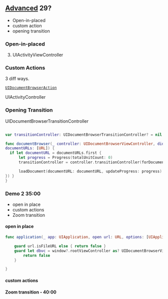 
## [Advanced](229-2-advanced.md) 29?

* Open-in-placed
* custom action
* opening transition

### Open-in-placed



3. UIActivityViewController



### Custom Actions

3 diff ways.

[`UIDocumentBrowserAction`](https://developer.apple.com/documentation/uikit/uidocumentbrowseraction)


UIActivityController

### Opening Transition

UIDocumentBrowserTransitionController

```swift

var transitionController: UIDocumentBrowserTransitionController? = nil

func documentBrowser(_ controller: UIDocumentBrowserViewController, didPickDocumentURLs
documentURLs: [URL]) {
  if let documentURL = documentURLs.first {
      let progress = Progress(totalUnitCount: 0)
      transitionController = controller.transitionController(forDocumentURL: documentURL) transitionController?.loadingProgress = progress

      loadDocument(documentURL: documentURL, updateProgress: progress) { present(documentURL: documentURL)
}) }
}
```


### Demo 2 35:00

* open in place
* custom actions
* Zoom transition

#### open in place

```swift
func application(_ app: UIApplication, open url: URL, options: [UIApplicationOpenURLOptionsKey : Any] = [:]) -> Bool {

    guard url.isFileURL else { return false }
    guard let dbvc = window?.rootViewController as? UIDocumentBrowserViewController else {
        return false
    }

}
```


#### custom actions


#### Zoom transition - 40:00
